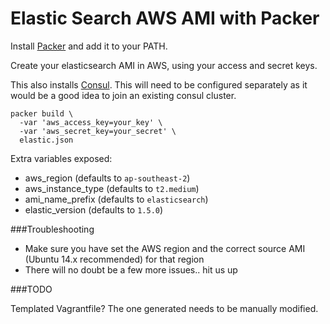 Elastic Search AWS AMI with Packer
=============

Install [Packer](https://www.packer.io/) and add it to your PATH.

Create your elasticsearch AMI in AWS, using your access and secret keys.

This also installs [Consul](https://www.consul.io/). This will need to be configured separately as it would be a good
idea to join an existing consul cluster.

```
packer build \
  -var 'aws_access_key=your_key' \
  -var 'aws_secret_key=your_secret' \
  elastic.json
```

Extra variables exposed:

* aws_region (defaults to `ap-southeast-2`)
* aws_instance_type (defaults to `t2.medium`)
* ami_name_prefix (defaults to `elasticsearch`)
* elastic_version (defaults to `1.5.0`)

###Troubleshooting

* Make sure you have set the AWS region and the correct source AMI (Ubuntu 14.x recommended) for that region
* There will no doubt be a few more issues.. hit us up

###TODO

Templated Vagrantfile? The one generated needs to be manually modified.
